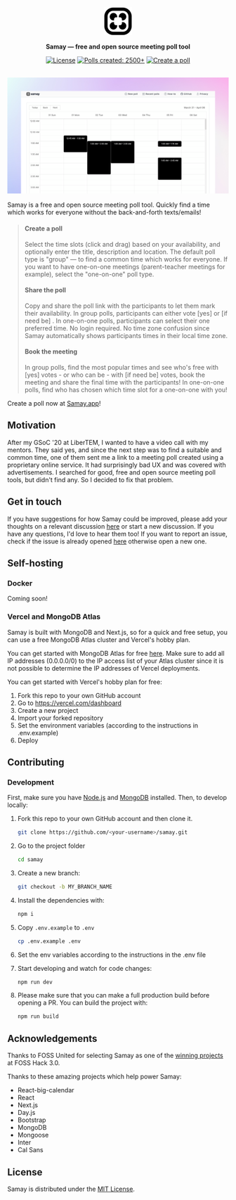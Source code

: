 <div align="center">
  <a href="https://samay.app/">
    <img
      src="./public/favicon.svg"
      alt="Samay Logo"
      height="64"
    />
  </a>
  <p>
    <b>
      Samay — free and open source meeting poll tool
    </b>
  </p>
  <p>

[![License](https://img.shields.io/github/license/samayapp/samay?color=%23000000&style=for-the-badge)](https://github.com/samayapp/samay/blob/main/LICENSE)
[![Polls created: 2500+](https://shields.io/badge/style-2500+-black?&style=for-the-badge&label=Polls%20created)](https://samay.app/)
[![Create a poll](https://shields.io/badge/style-Now-black?&style=for-the-badge&label=Create%20a%20poll)](https://samay.app/)

  </p>
  <br/>
</div>

<img src="./public/banner.png" alt="Samay banner"/>

<br/>

Samay is a free and open source meeting poll tool. Quickly find a time which works for everyone without the back-and-forth texts/emails!

> #### Create a poll
>
> Select the time slots (click and drag) based on your availability, and optionally enter the title, description and location. The default poll type is "group" — to find a common time which works for everyone. If you want to have one-on-one meetings (parent-teacher meetings for example), select the "one-on-one" poll type.
>
> #### Share the poll
>
> Copy and share the poll link with the participants to let them mark their availability. In group polls, participants can either vote [yes] or [if need be] . In one-on-one polls, participants can select their one preferred time. No login required. No time zone confusion since Samay automatically shows participants times in their local time zone.
>
> #### Book the meeting
>
> In group polls, find the most popular times and see who's free with [yes] votes - or who can be - with [if need be] votes, book the meeting and share the final time with the participants! In one-on-one polls, find who has chosen which time slot for a one-on-one with you!

Create a poll now at [Samay.app](https://samay.app/)!

## Motivation

After my GSoC '20 at LiberTEM, I wanted to have a video call with my mentors. They said yes, and since the next step was to find a suitable and common time, one of them sent me a link to a meeting poll created using a proprietary online service. It had surprisingly bad UX and was covered with advertisements. I searched for good, free and open source meeting poll tools, but didn't find any. So I decided to fix that problem.

## Get in touch

If you have suggestions for how Samay could be improved, please add your thoughts on a relevant discussion [here](https://github.com/samayapp/samay/discussions/) or start a new discussion. If you have any questions, I'd love to hear them too! If you want to report an issue, check if the issue is already opened [here](https://github.com/samayapp/samay/issues) otherwise open a new one.

## Self-hosting

### Docker

Coming soon!

### Vercel and MongoDB Atlas

Samay is built with MongoDB and Next.js, so for a quick and free setup, you can use a free MongoDB Atlas cluster and Vercel's hobby plan.

You can get started with MongoDB Atlas for free [here](https://www.mongodb.com/basics/mongodb-atlas-tutorial). Make sure to add all IP addresses (0.0.0.0/0) to the IP access list of your Atlas cluster since it is not possible to determine the IP addresses of Vercel deployments.

You can get started with Vercel's hobby plan for free:

1. Fork this repo to your own GitHub account
2. Go to https://vercel.com/dashboard
3. Create a new project
4. Import your forked repository
5. Set the environment variables (according to the instructions in .env.example)
6. Deploy

## Contributing

### Development

First, make sure you have [Node.js](https://nodejs.org/en/) and [MongoDB](https://www.mongodb.com/docs/manual/installation/#mongodb-installation-tutorials) installed. Then, to develop locally:

1. Fork this repo to your own GitHub account and then clone it.

   ```sh
   git clone https://github.com/<your-username>/samay.git
   ```

2. Go to the project folder

   ```sh
   cd samay
   ```

3. Create a new branch:

   ```sh
   git checkout -b MY_BRANCH_NAME
   ```

4. Install the dependencies with:

   ```sh
   npm i
   ```

5. Copy `.env.example` to `.env`

   ```sh
   cp .env.example .env
   ```

6. Set the env variables according to the instructions in the .env file

7. Start developing and watch for code changes:

   ```sh
   npm run dev
   ```

8. Please make sure that you can make a full production build before opening a PR. You can build the project with:

   ```sh
   npm run build
   ```

## Acknowledgements

Thanks to FOSS United for selecting Samay as one of the [winning projects](https://forum.fossunited.org/t/foss-hack-3-0-results/1882) at FOSS Hack 3.0.

Thanks to these amazing projects which help power Samay:

- React-big-calendar
- React
- Next.js
- Day.js
- Bootstrap
- MongoDB
- Mongoose
- Inter
- Cal Sans

## License

Samay is distributed under the [MIT License](https://github.com/samayapp/samay/blob/main/LICENSE).

